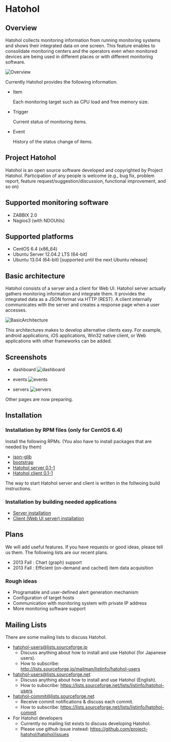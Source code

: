 Hatohol
=======

Overview
--------
Hatohol collects monitoring information from running monitoring systems
and shows their integrated data on one screen.
This feature enables to consolidate monitoring centers and the operators
even when monitored devices are being used in different places or
with different monitoring software.

![Overview](doc/misc/hatohol-overview.png)

Currently Hatohol provides the following information.

- Item

  Each monitoring target such as CPU load and free memory size.

- Trigger

  Current status of monitoring items.

- Event

  History of the status change of items.

Project Hatohol
-----------------------------
Hatohol is an open source software developed and copyrighted by Project Hatohol.
Participation of any people is welcome
(e.g., bug fix, problem report, feature request/suggestion/discussion,
functional improvement, and so on) 

Supported monitoring software
-----------------------------
- ZABBIX 2.0
- Nagios3 (with NDOUtils)

Supported platforms
-----------------------------
- CentOS 6.4 (x86\_64)
- Ubuntu Server 12.04.2 LTS (64-bit)
- Ubuntu 13.04 (64-bit) [supported until the next Ubuntu release]

Basic architecture
------------------
Hatohol consists of a server and a client for Web UI. Hatohol server actually
gathers monitoring information and integrate them. It provides the integrated
data as a JSON format via HTTP (REST). A client internally communicates with
the server and creates a response page when a user accesses.

![BasicArchitecture](doc/misc/hatohol-basic-architecture.png)

This architectures makes to develop alternative clients easy. For example,
android applications, iOS applications, Win32 native client,
or Web applications with other frameworks can be added.

Screenshots
-----------
- dashboard
![dashboard](doc/misc/screenshot-dashboard.png)

- events
![events](doc/misc/screenshot-events.png)

- servers
![servers](doc/misc/screenshot-servers.png)

Other pages are now preparing.

Installation
------------
### Installation by RPM files (only for CentOS 6.4)
Install the following RPMs. (You also have to install packages that are
needed by them)

- [json-glib](https://github.com/project-hatohol/json-glib-for-distribution/blob/master/RPMS/x86_64/json-glib-0.12.6-1PH.x86_64.rpm?raw=true)
- [bootstrap](https://github.com/project-hatohol/bootstrap-for-hatohol/blob/master/RPMS/x86_64/bootstrap-for-hatohol-2.3.2-1PH.x86_64.rpm?raw=true)
- [Hatohol server 0.1-1](https://github.com/project-hatohol/hatohol-packages/blob/master/RPMS/hatohol-0.1-1.el6.x86_64.rpm?raw=true)
- [Hatohol client 0.1-1](https://github.com/project-hatohol/hatohol-packages/blob/master/RPMS/hatohol-client-0.1-1.el6.x86_64.rpm?raw=true)

The way to start Hatohol server and client is written in
the follwoing build instructions.

### Installation by building needed applications
- [Server installation](server/README.md)
- [Client (Web UI server) installation](client/README.md)

Plans
-----
We will add useful features. If you have requests or good ideas,
please tell us them. The following lists are our recent plans.

- 2013 Fall  : Chart (graph) support  
- 2013 Fall  : Efficient (on-demand and cached) item data acquisition  

### Rough ideas
- Programable and user-defined alert generation mechanism  
- Configuration of target hosts
- Communication with monitoring system with private IP address
- More monitoring software support

Mailing Lists
-------------
There are some mailing lists to discuss Hatohol.

* hatohol-users@lists.sourceforge.jp
  * Discuss anything about how to install and use Hatohol (for Japanese users).
  * How to subscribe: http://lists.sourceforge.jp/mailman/listinfo/hatohol-users
* hatohol-users@lists.sourceforge.net
  * Discuss anything about how to install and use Hatohol (English).
  * How to subscribe: https://lists.sourceforge.net/lists/listinfo/hatohol-users
* hatohol-commit@lists.sourceforge.net
  * Receive commit notifications & discuss each commit.
  * How to subscribe: https://lists.sourceforge.net/lists/listinfo/hatohol-commit
* For Hatohol developers
  * Currently no mailing list exists to discuss developing Hatohol.
  * Please use github issue instead: https://github.com/project-hatohol/hatohol/issues
